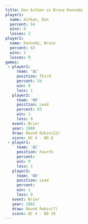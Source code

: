 ```yaml
---
title: Don Aitken vs Bruce Kennedy
player1:              
  name: Aitken, Don   
  percent: 54         
  wins: 0             
  losses: 2           
player2:              
  name: Kennedy, Bruce
  percent: 63         
  wins: 2             
  losses: 0           
games:
 - player1:         
     team: 'QC'     
     position: Third
     percent: 54    
     win: 0         
     loss: 1        
   player2:        
     team: 'NO'    
     position: Lead
     percent: 63   
     win: 1        
     loss: 0       
   event: Brier         
   year: 1980           
   draw: Round Robin(12)
   score: QC 4 - NO 8   
 - player1:          
     team: 'QC'      
     position: Fourth
     percent:        
     win: 0          
     loss: 1         
   player2:        
     team: 'NO'    
     position: Lead
     percent:      
     win: 1        
     loss: 0       
   event: Brier        
   year: 1982          
   draw: Round Robin(7)
   score: QC 4 - NO 10 
---
```

